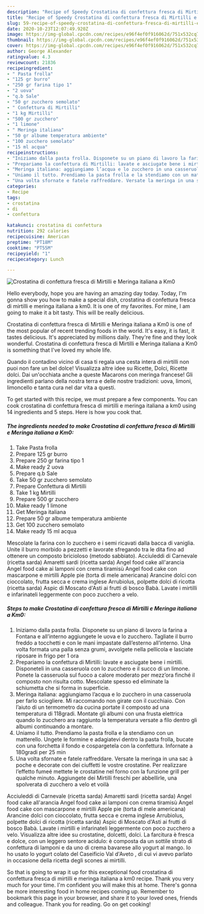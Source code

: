 ```yaml
---
description: "Recipe of Speedy Crostatina di confettura fresca di Mirtilli e Meringa italiana a Km0"
title: "Recipe of Speedy Crostatina di confettura fresca di Mirtilli e Meringa italiana a Km0"
slug: 59-recipe-of-speedy-crostatina-di-confettura-fresca-di-mirtilli-e-meringa-italiana-a-km0
date: 2020-10-23T12:07:49.920Z
image: https://img-global.cpcdn.com/recipes/e96f4ef0f916062d/751x532cq70/crostatina-di-confettura-fresca-di-mirtilli-e-meringa-italiana-a-km0-recipe-main-photo.jpg
thumbnail: https://img-global.cpcdn.com/recipes/e96f4ef0f916062d/751x532cq70/crostatina-di-confettura-fresca-di-mirtilli-e-meringa-italiana-a-km0-recipe-main-photo.jpg
cover: https://img-global.cpcdn.com/recipes/e96f4ef0f916062d/751x532cq70/crostatina-di-confettura-fresca-di-mirtilli-e-meringa-italiana-a-km0-recipe-main-photo.jpg
author: George Alexander
ratingvalue: 4.3
reviewcount: 21836
recipeingredient:
- " Pasta frolla"
- "125 gr burro"
- "250 gr farina tipo 1"
- "2 uova"
- "q.b Sale"
- "50 gr zucchero semolato"
- " Confettura di Mirtilli"
- "1 kg Mirtilli"
- "500 gr zucchero"
- "1 limone"
- " Meringa italiana"
- "50 gr albume temperatura ambiente"
- "100 zucchero semolato"
- "15 ml acqua"
recipeinstructions:
- "Iniziamo dalla pasta frolla. Disponete su un piano di lavoro la farina a Fontana e all’interno aggiungete le uova e lo zucchero. Tagliate il burro freddo a tocchetti e con le mani impastate dall’esterno all’interno. Una volta formata una palla senza grumi, avvolgete nella pellicola e lasciate riposare in frigo per 1 ora"
- "Prepariamo la confettura di Mirtilli: lavate e asciugate bene i mirtilli. Disponeteli in una casseruola con lo zucchero e il succo di un limone. Ponete la casseruola sul fuoco a calore moderato per mezz’ora finché il composto non risulta cotto. Mescolate spesso ed eliminate la schiumetta che si forma in superficie."
- "Meringa italiana: aggiungiamo l’acqua e lo zucchero in una casseruola per farlo sciogliere. Mi raccomando non girate con il cucchiaio. Con l’aiuto di un termometro da cucina portate il composto ad una temperatura di 118gradi. Montate gli albumi con una frusta elettrica quando lo zucchero ara raggiunto la temperatura versate a filo dentro gli albumi continuando a montare."
- "Uniamo il tutto. Prendiamo la pasta frolla e la stendiamo con un matterello. Ungete le formine e adagiatevi dentro la pasta frolla, bucate con una forchetta il fondo e cospargetela con la confettura. Infornate a 180gradi per 25 min"
- "Una volta sfornate e fatele raffreddare. Versate la meringa in una sac à poche e decorate con dei ciuffetti le vostre crostatine. Per realizzare l’effetto fumeé mettete le crostatine nel forno con la funzione grill per qualche minuto. Aggiungete dei Mirtilli freschi per abbellirle, una spolverata di zucchero a velo et voilà"
categories:
- Recipe
tags:
- crostatina
- di
- confettura

katakunci: crostatina di confettura 
nutrition: 292 calories
recipecuisine: American
preptime: "PT18M"
cooktime: "PT55M"
recipeyield: "1"
recipecategory: Lunch

---
```



![Crostatina di confettura fresca di Mirtilli e Meringa italiana a Km0](https://img-global.cpcdn.com/recipes/e96f4ef0f916062d/751x532cq70/crostatina-di-confettura-fresca-di-mirtilli-e-meringa-italiana-a-km0-recipe-main-photo.jpg)

Hello everybody, hope you are having an amazing day today. Today, I'm gonna show you how to make a special dish, crostatina di confettura fresca di mirtilli e meringa italiana a km0. It is one of my favorites. For mine, I am going to make it a bit tasty. This will be really delicious.

Crostatina di confettura fresca di Mirtilli e Meringa italiana a Km0 is one of the most popular of recent trending foods in the world. It's easy, it is fast, it tastes delicious. It's appreciated by millions daily. They're fine and they look wonderful. Crostatina di confettura fresca di Mirtilli e Meringa italiana a Km0 is something that I've loved my whole life.

Quando il contadino vicino di casa ti regala una cesta intera di mirtilli non puoi non fare un bel dolce! Visualizza altre idee su Ricette, Dolci, Ricette dolci. Dai un&#39;occhiata anche a queste Macarons con meringa francese! Gli ingredienti parlano della nostra terra e delle nostre tradizioni: uova, limoni, limoncello e tanta cura nel dar vita a questi.


To get started with this recipe, we must prepare a few components. You can cook crostatina di confettura fresca di mirtilli e meringa italiana a km0 using 14 ingredients and 5 steps. Here is how you cook that.

<!--inarticleads1-->

##### The ingredients needed to make Crostatina di confettura fresca di Mirtilli e Meringa italiana a Km0:

1. Take  Pasta frolla
1. Prepare 125 gr burro
1. Prepare 250 gr farina tipo 1
1. Make ready 2 uova
1. Prepare q.b Sale
1. Take 50 gr zucchero semolato
1. Prepare  Confettura di Mirtilli
1. Take 1 kg Mirtilli
1. Prepare 500 gr zucchero
1. Make ready 1 limone
1. Get  Meringa italiana
1. Prepare 50 gr albume temperatura ambiente
1. Get 100 zucchero semolato
1. Make ready 15 ml acqua


Mescolate la farina con lo zucchero e i semi ricavati dalla bacca di vaniglia. Unite il burro morbido a pezzetti e lavorate sfregando tra le dita fino ad ottenere un composto bricioloso (metodo sabbiato). Acciuleddi di Carnevale (ricetta sarda) Amaretti sardi (ricetta sarda) Angel food cake all&#39;arancia Angel food cake ai lamponi con crema tiramisù Angel food cake con mascarpone e mirtilli Apple pie (torta di mele americana) Arancine dolci con cioccolato, frutta secca e crema inglese Arrubiolus, polpette dolci di ricotta (ricetta sarda) Aspic di Moscato d&#39;Asti ai frutti di bosco Babà. Lavate i mirtilli e infarinateli leggermente con poco zucchero a velo. 

<!--inarticleads2-->

##### Steps to make Crostatina di confettura fresca di Mirtilli e Meringa italiana a Km0:

1. Iniziamo dalla pasta frolla. Disponete su un piano di lavoro la farina a Fontana e all’interno aggiungete le uova e lo zucchero. Tagliate il burro freddo a tocchetti e con le mani impastate dall’esterno all’interno. Una volta formata una palla senza grumi, avvolgete nella pellicola e lasciate riposare in frigo per 1 ora
1. Prepariamo la confettura di Mirtilli: lavate e asciugate bene i mirtilli. Disponeteli in una casseruola con lo zucchero e il succo di un limone. Ponete la casseruola sul fuoco a calore moderato per mezz’ora finché il composto non risulta cotto. Mescolate spesso ed eliminate la schiumetta che si forma in superficie.
1. Meringa italiana: aggiungiamo l’acqua e lo zucchero in una casseruola per farlo sciogliere. Mi raccomando non girate con il cucchiaio. Con l’aiuto di un termometro da cucina portate il composto ad una temperatura di 118gradi. Montate gli albumi con una frusta elettrica quando lo zucchero ara raggiunto la temperatura versate a filo dentro gli albumi continuando a montare.
1. Uniamo il tutto. Prendiamo la pasta frolla e la stendiamo con un matterello. Ungete le formine e adagiatevi dentro la pasta frolla, bucate con una forchetta il fondo e cospargetela con la confettura. Infornate a 180gradi per 25 min
1. Una volta sfornate e fatele raffreddare. Versate la meringa in una sac à poche e decorate con dei ciuffetti le vostre crostatine. Per realizzare l’effetto fumeé mettete le crostatine nel forno con la funzione grill per qualche minuto. Aggiungete dei Mirtilli freschi per abbellirle, una spolverata di zucchero a velo et voilà


Acciuleddi di Carnevale (ricetta sarda) Amaretti sardi (ricetta sarda) Angel food cake all&#39;arancia Angel food cake ai lamponi con crema tiramisù Angel food cake con mascarpone e mirtilli Apple pie (torta di mele americana) Arancine dolci con cioccolato, frutta secca e crema inglese Arrubiolus, polpette dolci di ricotta (ricetta sarda) Aspic di Moscato d&#39;Asti ai frutti di bosco Babà. Lavate i mirtilli e infarinateli leggermente con poco zucchero a velo. Visualizza altre idee su crostatine, dolcetti, dolci. La farcitura è fresca e dolce, con un leggero sentore acidulo: è composta da un sottile strato di confettura di lamponi e da uno di crema bavarese allo yogurt al mango. Io ho usato lo yogurt colato del Caseificio Val d&#39;Aveto , di cui vi avevo parlato in occasione della ricetta degli scones ai mirtilli. 

So that is going to wrap it up for this exceptional food crostatina di confettura fresca di mirtilli e meringa italiana a km0 recipe. Thank you very much for your time. I'm confident you will make this at home. There's gonna be more interesting food in home recipes coming up. Remember to bookmark this page in your browser, and share it to your loved ones, friends and colleague. Thank you for reading. Go on get cooking!
